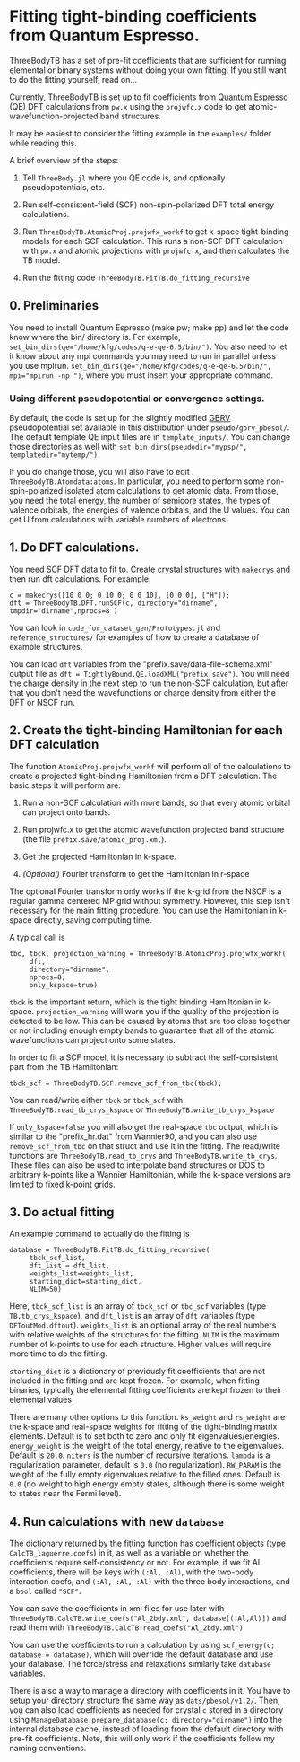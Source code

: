 # Fitting tight-binding coefficients from Quantum Espresso.

ThreeBodyTB has a set of pre-fit coefficients that are sufficient for
running elemental or binary systems without doing your own fitting. If
you still want to do the fitting yourself, read on...

Currently, ThreeBodyTB is set up to fit coefficients from [Quantum
Espresso](https://www.quantum-espresso.org/) (QE) DFT calculations from `pw.x` using
the `projwfc.x` code to get atomic-wavefunction-projected band structures.

It may be easiest to consider the fitting example in the `examples/`
folder while reading this.

A brief overview of the steps:


1. Tell `ThreeBody.jl` where you QE code is, and optionally pseudopotentials, etc.

2. Run self-consistent-field (SCF) non-spin-polarized DFT total energy calculations.

3. Run `ThreeBodyTB.AtomicProj.projwfx_workf` to get k-space tight-binding models for each SCF calculation. This runs a non-SCF DFT calculation with `pw.x` and atomic projections with `projwfc.x`, and then calculates the TB model.

4. Run the fitting code `ThreeBodyTB.FitTB.do_fitting_recursive`


## 0. Preliminaries

You need to install Quantum Espresso (make pw; make pp) and let the
code know where the bin/ directory is. For example, `set_bin_dirs(qe="/home/kfg/codes/q-e-qe-6.5/bin/")`.  You also
need to let it know about any mpi commands you may need to run in
parallel unless you use mpirun. `set_bin_dirs(qe="/home/kfg/codes/q-e-qe-6.5/bin/", mpi="mpirun -np ")`, where you must insert your appropriate command.

### Using different pseudopotential or convergence settings.

By default, the code is set up for
the slightly modified [GBRV](https://www.physics.rutgers.edu/gbrv/)
pseudopotential set available in this distribution under `pseudo/gbrv_pbesol/`.
The default template QE input files are in `template_inputs/`.
You can change those directories as well with `set_bin_dirs(pseudodir="mypsp/", templatedir="mytemp/")`

If you do change those, you will also have to edit
`ThreeBodyTB.Atomdata:atoms`. In particular, you need to perform some non-spin-polarized isolated atom
calculations to get atomic data. From those, you need the total energy, the number of
semicore states, the types of valence orbitals, the energies of
valence orbitals, and the U values. You can get U from calculations
with variable numbers of electrons.

## 1. Do DFT calculations.

You need SCF DFT data to fit to. Create crystal structures with `makecrys` and then run dft calculations. For example:

```
c = makecrys([10 0 0; 0 10 0; 0 0 10], [0 0 0], ["H"]);
dft = ThreeBodyTB.DFT.runSCF(c, directory="dirname", tmpdir="dirname",nprocs=8 )
```

You can look in `code_for_dataset_gen/Prototypes.jl`
and `reference_structures/` for examples of how to create a database of example structures.

You can load `dft` variables from the
"prefix.save/data-file-schema.xml" output file as `dft =
TightlyBound.QE.loadXML("prefix.save")`. You will need the charge
density in the next step to run the non-SCF calculation, but after
that you don't need the wavefunctions or charge density from either
the DFT or NSCF run.

## 2. Create the tight-binding Hamiltonian for each DFT calculation

The function `AtomicProj.projwfx_workf` will perform all of the
calculations to create a projected tight-binding Hamiltonian from a
DFT calculation. The basic steps it will perform are:


1. Run a non-SCF calculation with more bands, so that every atomic orbital can project onto bands.

2. Run projwfc.x to get the atomic wavefunction projected band structure (the file `prefix.save/atomic_proj.xml`).

3. Get the projected Hamiltonian in k-space.

4. *(Optional)* Fourier transform to get the Hamiltonian in r-space

The optional Fourier transform only works if the k-grid from the NSCF is a regular gamma centered MP
grid without symmetry. However, this step isn't necessary for the main
fitting procedure. You can use the Hamiltonian in k-space directly, saving computing time.


A typical call is
```
tbc, tbck, projection_warning = ThreeBodyTB.AtomicProj.projwfx_workf(
     dft,
     directory="dirname",
     nprocs=8,
     only_kspace=true)
```

`tbck` is the important return, which is the tight binding Hamiltonian
in k-space. `projection_warning` will warn you if the quality of the
projection is detected to be low. This can be caused by atoms that are
too close together or not including enough empty bands to guarantee that
all of the atomic wavefunctions can project onto some states.

In order to
fit a SCF model, it is necessary to subtract the self-consistent part
from the TB Hamiltonian:

``` tbck_scf = ThreeBodyTB.SCF.remove_scf_from_tbc(tbck); ```

You can read/write either `tbck` or `tbck_scf` with `ThreeBodyTB.read_tb_crys_kspace` or `ThreeBodyTB.write_tb_crys_kspace`

If `only_kspace=false` you will also get the real-space `tbc` output,
which is similar to the "prefix\_hr.dat" from Wannier90, and you can also use
`remove_scf_from_tbc` on that struct and use it in the fitting. The
read/write functions are `ThreeBodyTB.read_tb_crys` and
`ThreeBodyTB.write_tb_crys`. These files can also be used to
interpolate band structures or DOS to arbitrary k-points like a
Wannier Hamiltonian, while the k-space versions are limited to fixed
k-point grids.


## 3. Do actual fitting

An example command to actually do the fitting is

```
database = ThreeBodyTB.FitTB.do_fitting_recursive(
	 tbck_scf_list,
	 dft_list = dft_list,
	 weights_list=weights_list,
	 starting_dict=starting_dict,
	 NLIM=50)
```

Here, `tbck_scf_list` is an array of `tbck_scf` or `tbc_scf` variables
(type `TB.tb_crys_kspace`), and `dft_list` is an array of `dft`
variables (type `DFToutMod.dftout`). `weights_list` is an optional
array of the real numbers with relative weights of the structures for
the fitting. `NLIM` is the maximum number of k-points to use for each
structure. Higher values will require more time to do the fitting.

`starting_dict` is a dictionary of previously fit coefficients that
are not included in the fitting and are kept frozen. For example, when
fitting binaries, typically the elemental fitting coefficients are
kept frozen to their elemental values.

There are many other options to this function. `ks_weight` and
`rs_weight` are the k-space and real-space weights for
fitting of the tight-binding matrix elements. Default is to set both to zero and only fit
eigenvalues/energies. `energy_weight` is the weight of the total energy,
relative to the eigenvalues. Default is `20.0`.  `niters` is the number
of recursive iterations. `lambda` is a regularization parameter,
default is `0.0` (no regularization). `RW_PARAM` is the weight of the fully empty eigenvalues
relative to the filled ones. Default is `0.0` (no weight to high energy empty states, although there is some weight to states near the Fermi level).

## 4. Run calculations with new `database`

The dictionary returned by the fitting function has coefficient
objects (type `CalcTB_laguerre.coefs`) in it, as well as a variable on
whether the coefficients require self-consistency or not. For example,
if we fit Al coefficients, there will be keys with `(:Al, :Al)`, with
the two-body interaction coefs, and `(:Al, :Al, :Al)` with the three
body interactions, and a `bool` called `"SCF"`.

You can save the coefficients in xml files for use later with
`ThreeBodyTB.CalcTB.write_coefs("Al_2bdy.xml", database[(:Al,Al)])` and read them with
`ThreeBodyTB.CalcTB.read_coefs("Al_2bdy.xml")`

You can use the coefficients to run a calculation by using
`scf_energy(c; database = database)`, which will override the default
database and use your database. The force/stress and relaxations
similarly take `database` variables.

There is also a way to manage a directory with coefficients in it. You
have to setup your directory structure the same way as
`dats/pbesol/v1.2/`. Then, you can also load coefficients as needed
for crystal `c` stored in a directory using
`ManageDatabase.prepare_database(c; directory="dirname")` into the
internal database cache, instead of loading from the default directory
with pre-fit coefficients. Note, this will only work if the coefficients follow my naming
conventions.




